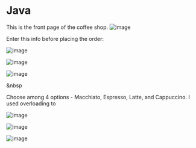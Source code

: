 # Java

This is the front page of the coffee shop.
![image](https://github.com/maddies-codespace/Java/assets/141537679/05bd4001-2df5-4a06-8c83-7069cca500d4)

Enter this info before placing the order:

![image](https://github.com/maddies-codespace/Java/assets/141537679/0851ef35-0b95-468a-bada-74b03ad3d53c)

![image](https://github.com/maddies-codespace/Java/assets/141537679/a7464b5d-6fd3-4117-bf4a-a19f9ea6ade7)

![image](https://github.com/maddies-codespace/Java/assets/141537679/1f7c98c9-92d5-43d7-9c9b-9c6c0e7f2b5c)

&nbsp

Choose among 4 options - Macchiato, Espresso, Latte, and Cappuccino. I used overloading to 

![image](https://github.com/maddies-codespace/Java/assets/141537679/43e133b6-86d5-4629-9f56-3ed953d24885)

![image](https://github.com/maddies-codespace/Java/assets/141537679/4a2435b2-4609-4938-b8bc-03c00f3edb21)


![image](https://github.com/maddies-codespace/Java/assets/141537679/f56a4b3a-19db-474c-9f1a-23715f954003)



